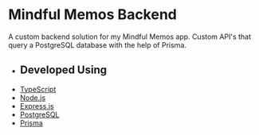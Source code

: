 # Mindful Memos Backend

A custom backend solution for my Mindful Memos app. Custom API's that query a PostgreSQL database with the help of Prisma.

- ## Developed Using
- [TypeScript](https://www.typescriptlang.org/)
- [Node.js](https://nodejs.org/en)
- [Express.js](https://expressjs.com/)
- [PostgreSQL](https://www.postgresql.org/)
- [Prisma](https://www.prisma.io/)
